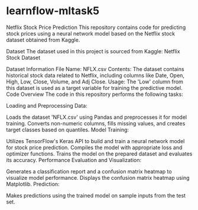 # learnflow-mltask5
Netflix Stock Price Prediction
This repository contains code for predicting stock prices using a neural network model based on the Netflix stock dataset obtained from Kaggle.

Dataset
The dataset used in this project is sourced from Kaggle: Netflix Stock Dataset

Dataset Information
File Name: NFLX.csv
Contents: The dataset contains historical stock data related to Netflix, including columns like Date, Open, High, Low, Close, Volume, and Adj Close.
Usage: The 'Low' column from this dataset is used as a target variable for training the predictive model.
Code Overview
The code in this repository performs the following tasks:

Loading and Preprocessing Data:

Loads the dataset 'NFLX.csv' using Pandas and preprocesses it for model training.
Converts non-numeric columns, fills missing values, and creates target classes based on quantiles.
Model Training:

Utilizes TensorFlow's Keras API to build and train a neural network model for stock price prediction.
Compiles the model with appropriate loss and optimizer functions.
Trains the model on the prepared dataset and evaluates its accuracy.
Performance Evaluation and Visualization:

Generates a classification report and a confusion matrix heatmap to visualize model performance.
Displays the confusion matrix heatmap using Matplotlib.
Prediction:

Makes predictions using the trained model on sample inputs from the test set.
